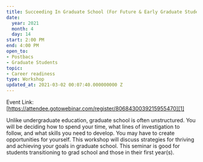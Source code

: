 ```yaml
---
title: Succeeding In Graduate School (For Future & Early Graduate Students)
date:
  year: 2021
  month: 4
  day: 14
start: 2:00 PM
end: 4:00 PM
open_to:
- Postbacs
- Graduate Students
topic:
- Career readiness
type: Workshop
updated_at: 2021-03-02 00:07:40.000000000 Z
---
```

Event Link:
[https://attendee.gotowebinar.com/register/8068430039215955470][1]

Unlike undergraduate education, graduate school is often unstructured.
You will be deciding how to spend your time, what lines of investigation
to follow, and what skills you need to develop. You may have to create
opportunities for yourself. This workshop will discuss strategies for
thriving and achieving your goals in graduate school. This seminar is
good for students transitioning to grad school and those in their first
year(s).

 



[1]: https://attendee.gotowebinar.com/register/8068430039215955470

